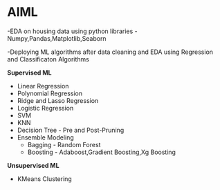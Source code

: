# AIML 

-EDA on housing data using python libraries - Numpy,Pandas,Matplotlib,Seaborn

-Deploying ML algorithms after data cleaning and EDA using Regression and Classificaton Algorithms

**Supervised ML**
   - Linear Regression
   - Polynomial Regression
   - Ridge and Lasso Regression
   - Logistic Regression
   - SVM
   - KNN
   - Decision Tree - Pre and Post-Pruning
   - Ensemble Modeling
       - Bagging - Random Forest
       - Boosting - Adaboost,Gradient Boosting,Xg Boosting

**Unsupervised ML**
   - KMeans Clustering
